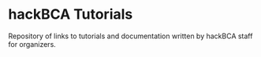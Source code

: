 # hackBCA Tutorials

Repository of links to tutorials and documentation written by hackBCA staff for organizers.
